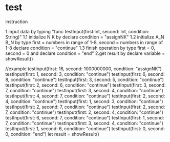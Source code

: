 # test
instruction

1.input data by typing "func testInput(first:Int, second: Int, condition: String)"
1.1 initialize N K by declare condition = "assignNK"
1.2 initialize A_N B_N by type first = numbers in range of 1-8, second = numbers in range of 1-8 declare condition = "continue"
1.3 finish operation by type first = 0, second = 0 and declare condition = "end"
2.get result by declare variable = showResult()

//example
testInput(first: 16, second: 1000000000, condition: "assignNK")
testInput(first: 1, second: 3, condition: "continue")
testInput(first: 6, second: 8, condition: "continue")
testInput(first: 3, second: 5, condition: "continue")
testInput(first: 2, second: 6, condition: "continue")
testInput(first: 3, second: 7, condition: "continue")
testInput(first: 3, second: 4, condition: "continue")
testInput(first: 4, second: 7, condition: "continue")
testInput(first: 2, second: 4, condition: "continue")
testInput(first: 1, second: 3, condition: "continue")
testInput(first: 2, second: 7, condition: "continue")
testInput(first: 2, second: 7, condition: "continue")
testInput(first: 2, second: 4, condition: "continue")
testInput(first: 6, second: 7, condition: "continue")
testInput(first: 1, second: 7, condition: "continue")
testInput(first: 3, second: 4, condition: "continue")
testInput(first: 1, second: 6, condition: "continue")
testInput(first: 0, second: 0, condition: "end")
let result = showResult()
